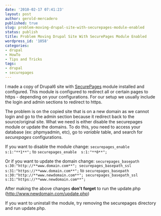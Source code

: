 ```yaml
---
date: '2010-02-17 07:41:23'
layout: post
author: gerold-mercadero
published: true
slug: problem-moving-drupal-site-with-securepages-module-enabled
status: publish
title: Problem Moving Drupal Site With SecurePages Module Enabled
wordpress_id: '1058'
categories:
- drupal
- HowTo
- Tips and Tricks
tags:
- drupal
- securepages
---
```


I made a copy of Drupal6 site with [SecurePages](http://drupal.org/project/securepages) module installed and configured.  This module is configured to redirect all or certain pages to https - depending on your configurations.  For our setup we usually include the login and admin sections to redirect to https.

The problem is on the copied site that is on a new domain as we cannot login and go to the admin section because it redirect back to the source/original site.  What we need is either disable the securepages module or update the domains.  To do this, you need to access your database (ex: phpmyadmin, etc), go to _variable_ table, and search for _securepages_ configurations. 

If you want to disable the module change:
`securepages_enable  s:1:"**1**";`
to
`securepages_enable  s:1:"**0**";`

Or if you want to update the domain change:
`securepages_basepath s:30:"http://**www.domain.com**";
securepages_basepath_ssl s:31:"https://**www.domain.com**";`
to
`securepages_basepath s:30:"http://**www.newdomain.com**";
securepages_basepath_ssl s:31:"https://**www.newdomain.com**";`

After making the above changes **don't forget** to run the update.php (http://www.newdomain.com/update.php)

If you want to uninstall the module, try removing the securepages directory and run update.php.

